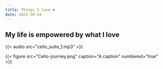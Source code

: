 ```yaml
---
title: Things I love ❤
date: 2023-10-24
---
```



## My life is empowered by what I love

{{< audio src="cello_suite_1.mp3" >}}

{{< figure src="Cello-journey.png" caption="A caption" numbered="true" >}}
